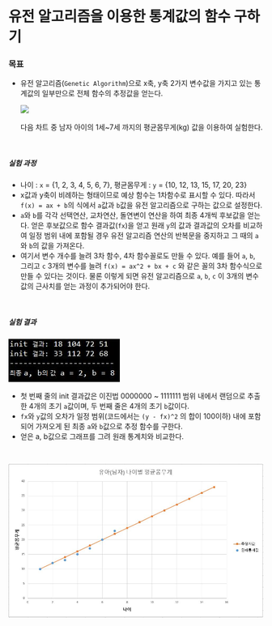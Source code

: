 # 유전 알고리즘을 이용한 통계값의 함수 구하기

### 목표

* 유전 알고리즘(`Genetic Algorithm`)으로 x축, y축 2가지 변수값을 가지고 있는 통계값의 일부만으로 전체 함수의 추정값을 얻는다.

  ![](https://lh3.googleusercontent.com/proxy/bZ0N_YmpB4jIQ9PzBBdbPZHt1GaC5NRnnn5UIxAmRZQ4y_0KmVBWEHRXvjuECwI1mST2MIrYS9KEwXzvZvS8NsNoHr49lJ4Y1GDPUmf-LXU9KXmzdnijAZElr2Zgz0RMo-xvpw05BmapcjaphNZzj2BFu70XjjzwWFad79rkHKaAj_WbnxtMh3iQPcqEGE8TbJOYg8_RBpOgeepXvzZylTJUaphsUN7Xj2uR7U9wxEsBOeCU)

  다음 차트 중 남자 아이의 1세~7세 까지의 평균몸무게(kg) 값을 이용하여 실험한다.


<br/>

##### 실험 과정

* 나이 : `x` = {1, 2, 3, 4, 5, 6, 7}, 평균몸무게 : `y` = {10, 12, 13, 15, 17, 20, 23}
* x값과 y축이 비례하는 형태이므로 예상 함수는 1차함수로 표시할 수 있다. 따라서 `f(x) = ax + b`의 식에서 `a`값과 `b`값을 유전 알고리즘으로 구하는 값으로 설정한다.
* `a`와 `b`를 각각 선택연산, 교차연산, 돌연변이 연산을 하여 최종 4개씩 후보값을 얻는다. 얻은 후보값으로 함수 결과값(`fx`)을 얻고 원래 `y`의 값과 결과값의 오차를 비교하여 일정 범위 내에 포함될 경우 유전 알고리즘 연산의 반복문을 중지하고 그 때의 `a`와 `b`의 값을 가져온다.
* 여기서 변수 개수를 늘려 3차 함수, 4차 함수꼴로도 만들 수 있다. 예를 들어 `a`, `b`, 그리고 `c`  3개의 변수를 늘려 `f(x) = ax^2 + bx + c` 와 같은 꼴의 3차 함수식으로 만들 수 있다는 것이다. 물론 이렇게 되면 유전 알고리즘으로 `a`, `b`, `c` 이 3개의 변수값의 근사치를 얻는 과정이 추가되어야 한다.

<br/>

##### 실험 결과

![](https://github.com/lgm1007/GeneticAlgorithm_Estimate/blob/master/result.JPG?raw=true)

* 첫 번째 줄의 init 결과값은 이진법 0000000 ~ 1111111 범위 내에서 랜덤으로 추출한 4개의 초기 `a`값이며, 두 번째 줄은 4개의 초기 `b`값이다.
* `fx`와 `y`값의 오차가 일정 범위(코드에서는 `(y - fx)^2` 의 합이 100이하) 내에 포함되어 가져오게 된 최종 `a`와 `b`값으로 추정 함수를 구한다.
* 얻은 a, b값으로 그래프를 그려 원래 통계치와 비교한다.

<br/>

![](https://github.com/lgm1007/GeneticAlgorithm_Estimate/blob/master/resGraph.JPG?raw=true)

